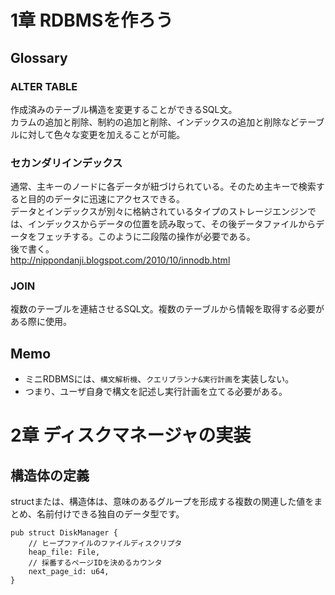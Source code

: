 # 1章 RDBMSを作ろう
## Glossary
### ALTER TABLE  
作成済みのテーブル構造を変更することができるSQL文。  
カラムの追加と削除、制約の追加と削除、インデックスの追加と削除などテーブルに対して色々な変更を加えることが可能。
### セカンダリインデックス  
通常、主キーのノードに各データが紐づけられている。そのため主キーで検索すると目的のデータに迅速にアクセスできる。  
データとインデックスが別々に格納されているタイプのストレージエンジンでは、インデックスからデータの位置を読み取って、その後データファイルからデータをフェッチする。このように二段階の操作が必要である。  
後で書く。  
http://nippondanji.blogspot.com/2010/10/innodb.html
### JOIN  
複数のテーブルを連結させるSQL文。複数のテーブルから情報を取得する必要がある際に使用。
## Memo
* ミニRDBMSには、`構文解析機`、`クエリプランナ&実行計画`を実装しない。  
* つまり、ユーザ自身で構文を記述し実行計画を立てる必要がある。
# 2章 ディスクマネージャの実装
## 構造体の定義
structまたは、構造体は、意味のあるグループを形成する複数の関連した値をまとめ、名前付けできる独自のデータ型です。
```
pub struct DiskManager {
    // ヒープファイルのファイルディスクリプタ
    heap_file: File,
    // 採番するページIDを決めるカウンタ
    next_page_id: u64,
}
```